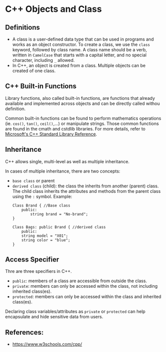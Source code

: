 # C++ Objects and Class
## Definitions
- A class is a user-defined data type that can be used in programs and works as an object constructor. To create a class, we use the `class` keyword, followed by class name. A class name should be a verb, written in `CamelCase` that starts with a capital letter, and no special character, including `_` allowed.
- In C++, an object is created from a class. Multiple objects can be created of one class.
## C++ Built-in Functions

Library functions, also called built-in functions, are functions that already available and implemented across objects and can be directly called withou definition.

Common built-in functions can be found to perform mathematics operations (ie. `cos()`, `tan()`, `ceil()`,...) or manipulate strings. Those common functions are found in the cmath and cstdlib libraries. For more details, refer to [Microsoft's C++ Standard Library Reference](https://docs.microsoft.com/vi-VN/cpp/standard-library/cpp-standard-library-reference?view=msvc-170). 

## Inheritance
C++ allows single, multi-level as well as multiple inheritance.

In cases of multiple inheritance, there are two concepts: 
-  `base class` or parent 
- `derived class` (child): the class the inherits from another (parent) class. The child class inherits the attributes and methods from the parent class using the `:` symbol.
    Example: 
    ```
    Class Brand { //Base class
        public: 
            string brand = "No-brand";   
    }
    
    Class Bags: public Brand { //derived class
        public:
        string model = "X01";
        string color = "blue";
    }
    ```
## Access Specifier
Thre are three specifiers in C++. 
-  `public`: members of a class are accessible from outside the class.
-  `private`: members can only be accessed within the class, not including inherited class(es). 
- `protected`: members can only be accessed within the class and inherited class(es).

Declaring class variables/attributes as `private` or `protected` can help encapsulate and hide sensitive data from users. 

## References:
- https://www.w3schools.com/cpp/





